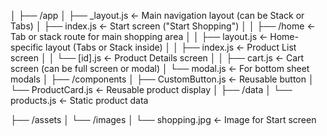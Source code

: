 
│
├── /app
│   ├── _layout.js                ← Main navigation layout (can be Stack or Tabs)
│   ├── index.js                  ← Start screen ("Start Shopping")
│
│   ├── /home                     ← Tab or stack route for main shopping area
│   │   ├── layout.js            ← Home-specific layout (Tabs or Stack inside)
│   │   ├── index.js              ← Product List screen
│   │   └── [id].js               ← Product Details screen
│
│   ├── cart.js                   ← Cart screen (can be full screen or modal)
│   └── modal.js                  ← For bottom sheet modals 
│
├── /components
│   ├── CustomButton.js           ← Reusable button
│   └── ProductCard.js            ← Reusable product display
│
├── /data
│   └── products.js               ← Static product data

├── /assets
│   └── /images
│       └── shopping.jpg          ← Image for Start screen
